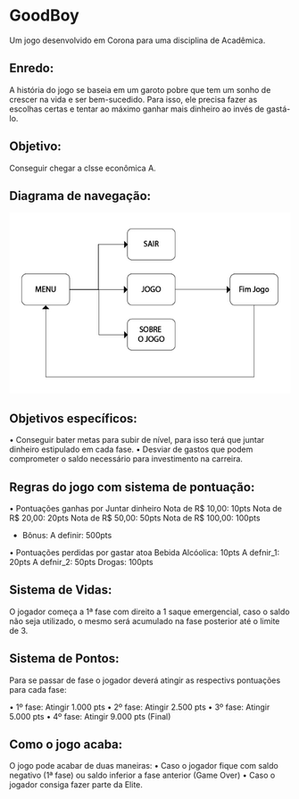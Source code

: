 
# GoodBoy

Um jogo desenvolvido em Corona para uma disciplina de Acadêmica.


## Enredo:    
  A história do jogo se baseia em um garoto pobre que tem um sonho de crescer na vida e ser bem-sucedido.
  Para isso, ele precisa fazer as escolhas certas e tentar ao máximo ganhar mais dinheiro ao invés de gastá-lo.

## Objetivo:
  Conseguir chegar a clsse econômica A.

## Diagrama de navegação:
  ![diagrama](https://github.com/samukamuniz/Goodboy/blob/master/Diagrama-01.jpg)
  

## Objetivos específicos:
  • Conseguir bater metas para subir de nível, para isso terá que juntar dinheiro estipulado em cada fase.
  • Desviar de gastos que podem comprometer o saldo necessário para investimento na carreira.

## Regras do jogo com sistema de pontuação:

  • Pontuações ganhas por Juntar dinheiro
  Nota de R$ 10,00: 10pts
  Nota de R$ 20,00: 20pts
  Nota de R$ 50,00: 50pts
  Nota de R$ 100,00:  100pts

  * Bônus: A definir: 500pts

  • Pontuações perdidas por gastar atoa
  Bebida Alcóolica: 10pts
  A defnir_1:     20pts
  A defnir_2:     50pts
  Drogas:       100pts


## Sistema de Vidas:
  O jogador começa a 1ª fase com direito a 1 saque emergencial, caso o saldo não seja utilizado, o mesmo será acumulado na fase posterior até o limite de 3.

## Sistema de Pontos:
Para se passar de fase o jogador deverá atingir as respectivs pontuações para cada fase: 
  
  • 1º fase: Atingir 1.000 pts
  • 2º fase: Atingir 2.500 pts
  • 3º fase: Atingir 5.000 pts
  • 4º fase: Atingir 9.000 pts (Final)

## Como o jogo acaba:
  O jogo pode acabar de duas maneiras:
  • Caso o jogador fique com saldo negativo (1ª fase) ou saldo inferior a fase anterior (Game Over)
  • Caso o jogador consiga fazer parte da Elite.
